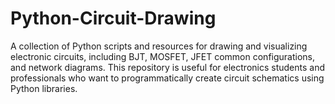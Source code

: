 # Python-Circuit-Drawing
A collection of Python scripts and resources for drawing and visualizing electronic circuits, including BJT, MOSFET, JFET common configurations, and network diagrams. This repository is useful for electronics students and professionals who want to programmatically create circuit schematics using Python libraries.
